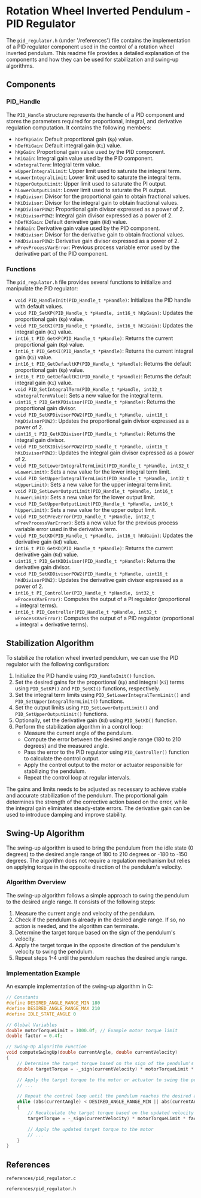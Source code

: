 # Rotation Wheel Inverted Pendulum - PID Regulator

The `pid_regulator.h` (under '/references') file contains the implementation of a PID regulator component used in the control of a rotation wheel inverted pendulum. This readme file provides a detailed explanation of the components and how they can be used for stabilization and swing-up algorithms.

## Components

### PID_Handle

The `PID_Handle` structure represents the handle of a PID component and stores the parameters required for proportional, integral, and derivative regulation computation. It contains the following members:

- `hDefKpGain`: Default proportional gain (`Kp`) value.
- `hDefKiGain`: Default integral gain (`Ki`) value.
- `hKpGain`: Proportional gain value used by the PID component.
- `hKiGain`: Integral gain value used by the PID component.
- `wIntegralTerm`: Integral term value.
- `wUpperIntegralLimit`: Upper limit used to saturate the integral term.
- `wLowerIntegralLimit`: Lower limit used to saturate the integral term.
- `hUpperOutputLimit`: Upper limit used to saturate the PI output.
- `hLowerOutputLimit`: Lower limit used to saturate the PI output.
- `hKpDivisor`: Divisor for the proportional gain to obtain fractional values.
- `hKiDivisor`: Divisor for the integral gain to obtain fractional values.
- `hKpDivisorPOW2`: Proportional gain divisor expressed as a power of 2.
- `hKiDivisorPOW2`: Integral gain divisor expressed as a power of 2.
- `hDefKdGain`: Default derivative gain (`Kd`) value.
- `hKdGain`: Derivative gain value used by the PID component.
- `hKdDivisor`: Divisor for the derivative gain to obtain fractional values.
- `hKdDivisorPOW2`: Derivative gain divisor expressed as a power of 2.
- `wPrevProcessVarError`: Previous process variable error used by the derivative part of the PID component.

### Functions

The `pid_regulator.h` file provides several functions to initialize and manipulate the PID regulator:

- `void PID_HandleInit(PID_Handle_t *pHandle)`: Initializes the PID handle with default values.
- `void PID_SetKP(PID_Handle_t *pHandle, int16_t hKpGain)`: Updates the proportional gain (`Kp`) value.
- `void PID_SetKI(PID_Handle_t *pHandle, int16_t hKiGain)`: Updates the integral gain (`Ki`) value.
- `int16_t PID_GetKP(PID_Handle_t *pHandle)`: Returns the current proportional gain (`Kp`) value.
- `int16_t PID_GetKI(PID_Handle_t *pHandle)`: Returns the current integral gain (`Ki`) value.
- `int16_t PID_GetDefaultKP(PID_Handle_t *pHandle)`: Returns the default proportional gain (`Kp`) value.
- `int16_t PID_GetDefaultKI(PID_Handle_t *pHandle)`: Returns the default integral gain (`Ki`) value.
- `void PID_SetIntegralTerm(PID_Handle_t *pHandle, int32_t wIntegralTermValue)`: Sets a new value for the integral term.
- `uint16_t PID_GetKPDivisor(PID_Handle_t *pHandle)`: Returns the proportional gain divisor.
- `void PID_SetKPDivisorPOW2(PID_Handle_t *pHandle, uint16_t hKpDivisorPOW2)`: Updates the proportional gain divisor expressed as a power of 2.
- `uint16_t PID_GetKIDivisor(PID_Handle_t *pHandle)`: Returns the integral gain divisor.
- `void PID_SetKIDivisorPOW2(PID_Handle_t *pHandle, uint16_t hKiDivisorPOW2)`: Updates the integral gain divisor expressed as a power of 2.
- `void PID_SetLowerIntegralTermLimit(PID_Handle_t *pHandle, int32_t wLowerLimit)`: Sets a new value for the lower integral term limit.
- `void PID_SetUpperIntegralTermLimit(PID_Handle_t *pHandle, int32_t wUpperLimit)`: Sets a new value for the upper integral term limit.
- `void PID_SetLowerOutputLimit(PID_Handle_t *pHandle, int16_t hLowerLimit)`: Sets a new value for the lower output limit.
- `void PID_SetUpperOutputLimit(PID_Handle_t *pHandle, int16_t hUpperLimit)`: Sets a new value for the upper output limit.
- `void PID_SetPrevError(PID_Handle_t *pHandle, int32_t wPrevProcessVarError)`: Sets a new value for the previous process variable error used in the derivative term.
- `void PID_SetKD(PID_Handle_t *pHandle, int16_t hKdGain)`: Updates the derivative gain (`Kd`) value.
- `int16_t PID_GetKD(PID_Handle_t *pHandle)`: Returns the current derivative gain (`Kd`) value.
- `uint16_t PID_GetKDDivisor(PID_Handle_t *pHandle)`: Returns the derivative gain divisor.
- `void PID_SetKDDivisorPOW2(PID_Handle_t *pHandle, uint16_t hKdDivisorPOW2)`: Updates the derivative gain divisor expressed as a power of 2.
- `int16_t PI_Controller(PID_Handle_t *pHandle, int32_t wProcessVarError)`: Computes the output of a PI regulator (proportional + integral terms).
- `int16_t PID_Controller(PID_Handle_t *pHandle, int32_t wProcessVarError)`: Computes the output of a PID regulator (proportional + integral + derivative terms).

## Stabilization Algorithm

To stabilize the rotation wheel inverted pendulum, we can use the PID regulator with the following configuration:

1. Initialize the PID handle using `PID_HandleInit()` function.
2. Set the desired gains for the proportional (`Kp`) and integral (`Ki`) terms using `PID_SetKP()` and `PID_SetKI()` functions, respectively.
3. Set the integral term limits using `PID_SetLowerIntegralTermLimit()` and `PID_SetUpperIntegralTermLimit()` functions.
4. Set the output limits using `PID_SetLowerOutputLimit()` and `PID_SetUpperOutputLimit()` functions.
5. Optionally, set the derivative gain (`Kd`) using `PID_SetKD()` function.
6. Perform the stabilization algorithm in a control loop:
   - Measure the current angle of the pendulum.
   - Compute the error between the desired angle range (180 to 210 degrees) and the measured angle.
   - Pass the error to the PID regulator using `PID_Controller()` function to calculate the control output.
   - Apply the control output to the motor or actuator responsible for stabilizing the pendulum.
   - Repeat the control loop at regular intervals.

The gains and limits needs to be adjusted as necessary to achieve stable and accurate stabilization of the pendulum. The proportional gain determines the strength of the corrective action based on the error, while the integral gain eliminates steady-state errors. The derivative gain can be used to introduce damping and improve stability.

## Swing-Up Algorithm

The swing-up algorithm is used to bring the pendulum from the idle state (0 degrees) to the desired angle range of 180 to 210 degrees or -180 to -150 degrees. The algorithm does not require a regulation mechanism but relies on applying torque in the opposite direction of the pendulum's velocity.

### Algorithm Overview

The swing-up algorithm follows a simple approach to swing the pendulum to the desired angle range. It consists of the following steps:

1. Measure the current angle and velocity of the pendulum.
2. Check if the pendulum is already in the desired angle range. If so, no action is needed, and the algorithm can terminate.
3. Determine the target torque based on the sign of the pendulum's velocity.
4. Apply the target torque in the opposite direction of the pendulum's velocity to swing the pendulum.
5. Repeat steps 1-4 until the pendulum reaches the desired angle range.

### Implementation Example

An example implementation of the swing-up algorithm in C:

```c
// Constants
#define DESIRED_ANGLE_RANGE_MIN 180
#define DESIRED_ANGLE_RANGE_MAX 210
#define IDLE_STATE_ANGLE 0

// Global Variables
double motorTorqueLimit = 1000.0f; // Example motor torque limit
double factor = 0.4f;

// Swing-Up Algorithm Function
void computeSwingUp(double currentAngle, double currentVelocity)
{
    // Determine the target torque based on the sign of the pendulum's velocity
    double targetTorque = -_sign(currentVelocity) * motorTorqueLimit * factor;

    // Apply the target torque to the motor or actuator to swing the pendulum
    // ...

    // Repeat the control loop until the pendulum reaches the desired angle range
    while (abs(currentAngle) < DESIRED_ANGLE_RANGE_MIN || abs(currentAngle) > DESIRED_ANGLE_RANGE_MAX)
    {
        // Recalculate the target torque based on the updated velocity
        targetTorque = -_sign(currentVelocity) * motorTorqueLimit * factor;

        // Apply the updated target torque to the motor
        // ...
    }
}
```
## References
`references/pid_regulator.c`

`references/pid_regulator.h`

